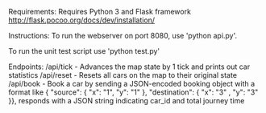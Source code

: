Requirements:
Requires Python 3 and Flask framework http://flask.pocoo.org/docs/dev/installation/

Instructions:
To run the webserver on port 8080, use 'python api.py'. 

To run the unit test script use 'python test.py'

Endpoints:
/api/tick - Advances the map state by 1 tick and prints out car statistics
/api/reset - Resets all cars on the map to their original state
/api/book - Book a car by sending a JSON-encoded booking object with a format like { "source": { "x": "1", "y": "1" }, "destination": { "x": "3"
, "y": "3" }}, responds with a JSON string indicating car_id and total journey time


